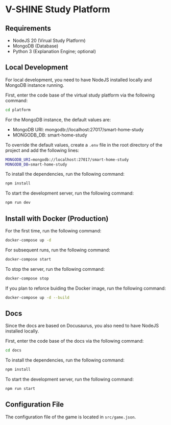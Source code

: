 # V-SHINE Study Platform

## Requirements

- NodeJS 20 (Virual Study Platform)
- MongoDB (Database)
- Python 3 (Explanation Engine; optional)

## Local Development

For local development, you need to have NodeJS installed locally and MongoDB instance running.

First, enter the code base of the virtual study platform via the following command:

```bash
cd platform
```

For the MongoDB instance, the default values are:
- MongoDB URI: mongodb://localhost:27017/smart-home-study
- MONGODB_DB: smart-home-study

To override the default values, create a `.env` file in the root directory of the project and add the following lines:

```bash
MONGODB_URI=mongodb://localhost:27017/smart-home-study
MONGODB_DB=smart-home-study
```

To install the dependencies, run the following command:

```bash
npm install
```

To start the development server, run the following command:

```bash
npm run dev
```

## Install with Docker (Production)

For the first time, run the following command:

```bash
docker-compose up -d
```

For subsequent runs, run the following command:

```bash
docker-compose start
```

To stop the server, run the following command:

```bash
docker-compose stop
```

If you plan to reforce buiding the Docker image, run the following command:

```bash
docker-compose up -d --build
```

## Docs

Since the docs are based on Docusaurus, you also need to have NodeJS installed locally.

First, enter the code base of the docs via the following command:

```bash
cd docs
```

To install the dependencies, run the following command:

```bash
npm install
```

To start the development server, run the following command:

```bash
npm run start
```

## Configuration File

The configuration file of the game is located in `src/game.json`.
